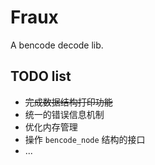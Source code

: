 # Fraux
A bencode decode lib.

## TODO list
- ~~完成数据结构打印功能~~
- 统一的错误信息机制
- 优化内存管理
- 操作 `bencode_node` 结构的接口
- ...